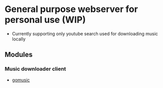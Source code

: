 # General purpose webserver for personal use (WIP)
- Currently supporting only youtube search used for downloading music locally

## Modules
### Music downloader client
- [gomusic](https://github.com/m1kkY8/gomusic)




